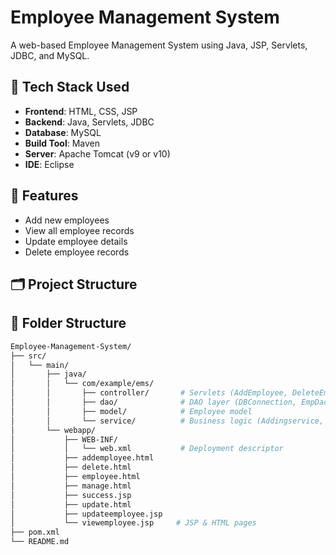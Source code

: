 # Employee Management System

A web-based Employee Management System using Java, JSP, Servlets, JDBC, and MySQL.

## 🧰 Tech Stack Used

- **Frontend**: HTML, CSS, JSP
- **Backend**: Java, Servlets, JDBC
- **Database**: MySQL
- **Build Tool**: Maven
- **Server**: Apache Tomcat (v9 or v10)
- **IDE**: Eclipse

## 📌 Features

- Add new employees  
- View all employee records  
- Update employee details  
- Delete employee records  

## 🗂️ Project Structure
## 📁 Folder Structure

```bash
Employee-Management-System/
├── src/
│   └── main/
│       ├── java/
│       │   └── com/example/ems/
│       │       ├── controller/       # Servlets (AddEmployee, DeleteEmployee, etc.)
│       │       ├── dao/              # DAO layer (DBConnection, EmpDao)
│       │       ├── model/            # Employee model
│       │       └── service/          # Business logic (Addingservice, SearchandUpdate)
│       └── webapp/
│           ├── WEB-INF/
│           │   └── web.xml           # Deployment descriptor
│           ├── addemployee.html
│           ├── delete.html
│           ├── employee.html
│           ├── manage.html
│           ├── success.jsp
│           ├── update.html
│           ├── updateemployee.jsp
│           └── viewemployee.jsp     # JSP & HTML pages
├── pom.xml
└── README.md
```
